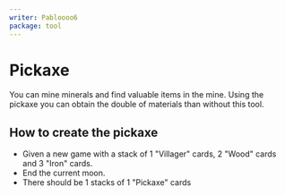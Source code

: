 ```yaml
---
writer: Pabloooo6
package: tool
---
```


# Pickaxe

You can mine minerals and find valuable items in the mine.
Using the pickaxe you can obtain the double of materials than without this tool.

## How to create the pickaxe

 * Given a new game with a stack of 1 "Villager" cards, 2 "Wood" cards and 3 "Iron" cards.
 * End the current moon.
 * There should be 1 stacks of 1 "Pickaxe" cards
